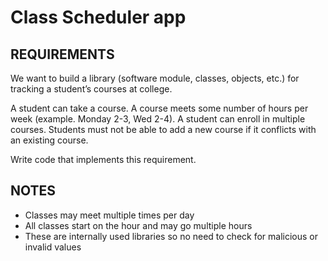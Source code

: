 # Class Scheduler app

## REQUIREMENTS

We want to build a library (software module, classes, objects, etc.) for
tracking a student’s courses at college.

A student can take a course.  A course meets some number of hours per week
(example. Monday 2-3, Wed 2-4).  A student can enroll in multiple courses.
Students must not be able to add a new course if it conflicts with an
existing course.

Write code that implements this requirement.

## NOTES

* Classes may meet multiple times per day
* All classes start on the hour and may go multiple hours
* These are internally used libraries so no need to check for malicious or invalid values
